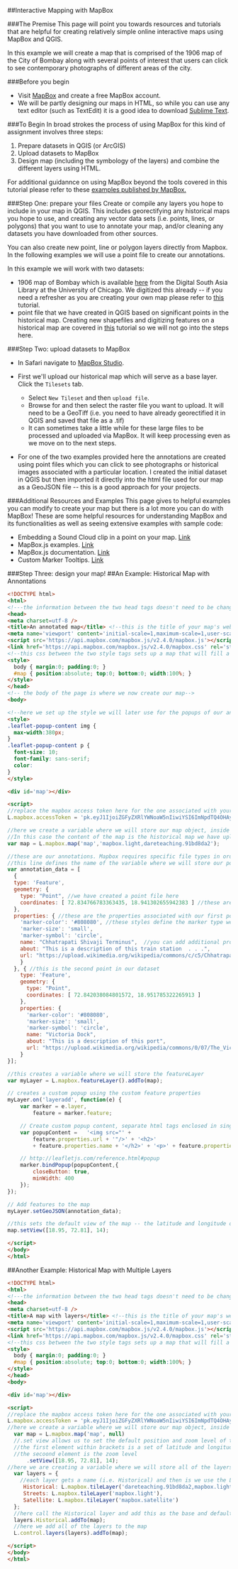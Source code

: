 ##Interactive Mapping with MapBox

###The Premise
This page will point you towards resources and tutorials that are helpful for creating relatively simple online interactive maps using MapBox and QGIS. 

In this example we will create a map that is comprised of the 1906 map of the City of Bombay along with several points of interest that users can click to see contemporary photographs of different areas of the city.  

###Before you begin
* Visit [MapBox](https://www.mapbox.com/studio/signup/) and create a free MapBox account.
* We will be partly designing our maps in HTML, so while you can use any text editor (such as TextEdit) it is a good idea to download [Sublime Text](https://www.sublimetext.com/2).

###To Begin
In broad strokes the process of using MapBox for this kind of assignment involves three steps: 
 1.  Prepare datasets in QGIS (or ArcGIS)
 2.  Upload datasets to MapBox
 3.  Design map (including the symbology of the layers) and combine the different layers using HTML. 

For additional guidannce on using MapBox beyond the tools covered in this tutorial please refer to these [examples published by MapBox.](https://www.mapbox.com/mapbox.js/example/v1.0.0/) 

###Step One: prepare your files
Create or compile any layers you hope to include in your map in QGIS. This includes georectifying any historical maps you hope to use, and creating any vector data sets (i.e. points, lines, or polygons) that you want to use to annotate your map, and/or cleaning any datasets you have downloaded from other sources.

You can also create new point, line or polygon layers directly from Mapbox. In the following examples we will use a point file to create our annotations. 

In this example we will work with two datasets:
* 1906 map of Bombay which is available [here](http://dsal.uchicago.edu/maps/gazetteer/index.html) from the Digital South Asia Library at the University of Chicago. We digitized this already -- if you need a refresher as you are creating your own map please refer to [this](https://github.com/CenterForSpatialResearch/MappingForTheUrbanHumanities/blob/master/Tutorials/04_MakingData01.md) tutorial. 
* point file that we have created in QGIS based on significant points in the historical map. Creating new shapefiles and digitizing features on a historical map are covered in [this](https://github.com/CenterForSpatialResearch/MappingForTheUrbanHumanities/blob/master/Tutorials/05_MakingData02.md) tutorial so we will not go into the steps here. 

###Step Two: upload datasets to MapBox
* In Safari navigate to [MapBox Studio](https://www.mapbox.com/studio/).
* First we'll upload our historical map which will serve as a base layer. Click the `Tilesets` tab.
	* Select `New Tileset` and then `upload file`. 
	* Browse for and then select the raster file you want to upload. It will need to be a GeoTiff (i.e. you need to have already georectified it in QGIS and saved that file as a .tif)
	* It can sometimes take a little while for these large files to be processed and uploaded via MapBox. It will keep processing even as we move on to the next steps. 

* For one of the two examples provided here the annotations are created using point files which you can click to see photographs or historical images associated with a particular location. I created the initial dataset in QGIS but then imported it directly into the html file used for our map as a GeoJSON file -- this is a good approach for your projects.


###Additional Resources and Examples
This page gives to helpful examples you can modify to create your map but there is a lot more you can do with MapBox! These are some helpful resources for understanding MapBox and its functionalities as well as seeing extensive examples with sample code: 

* Embedding a Sound Cloud clip in a point on your map. [Link](https://www.mapbox.com/mapbox.js/example/v1.0.0/soundcloud-embed/)
* MapBox.js examples. [Link](https://www.mapbox.com/mapbox.js/example/v1.0.0/)
* MapBox.js documentation. [Link](https://www.mapbox.com/mapbox.js/api/v2.4.0/)
* Custom Marker Tooltips. [Link](https://www.mapbox.com/mapbox.js/example/v1.0.0/custom-marker-tooltip/)

###Step Three: design your map! 
##An Example: Historical Map with Annontations

```html
<!DOCTYPE html>
<html>
<!---the information between the two head tags doesn't need to be changed and just sets up the file and its connections to MapBox's API-->
<head>
<meta charset=utf-8 />
<title>An annotated map</title> <!--this is the title of your map's webpage, it will appear on the top bar of the webpage-->
<meta name='viewport' content='initial-scale=1,maximum-scale=1,user-scalable=no' />
<script src='https://api.mapbox.com/mapbox.js/v2.4.0/mapbox.js'></script>
<link href='https://api.mapbox.com/mapbox.js/v2.4.0/mapbox.css' rel='stylesheet' />
<!--this css between the two style tags sets up a map that will fill a full browser window regardless of the size of the window-->
<style>
  body { margin:0; padding:0; }
  #map { position:absolute; top:0; bottom:0; width:100%; }
</style>
</head>
<!-- the body of the page is where we now create our map-->
<body>

<!--here we set up the style we will later use for the popups of our annotations-->  
<style>
.leaflet-popup-content img {
  max-width:380px;
}
.leaflet-popup-content p {
  font-size: 10;
  font-family: sans-serif;
  color: 
}
</style>

<div id='map'></div>

<script>
//replace the mapbox access token here for the one associated with your mapbox account
L.mapbox.accessToken = 'pk.eyJ1IjoiZGFyZXRlYWNoaW5nIiwiYSI6ImNpdTQ4OHAyMjBoNWwyb2xwcTJpNW13bXQifQ.iJXS-wT_PuuszzbfY8ty3A';

//here we create a variable where we will store our map object, inside the parenthesis we define the name of the map element 'map' and we define the id of the content of the map using the MapID from Mapbox. 
//In this case the content of the map is the historical map we have uploaded (Map ID: 'dareteaching.91bd8da2') on top of a tileset provided by map box('mapbox.light')
var map = L.mapbox.map('map','mapbox.light,dareteaching.91bd8da2');

//these are our annotations. Mapbox requires specific file types in order to read data (like how QGIS requires a shapefile). GeoJSONs are a spatial data type like the shapefile. they store 'properties' (i.e. attributes) and 'geometry' (i.e. spatial coordinates)
//this line defines the name of the variable where we will store our point data for annotations
var annotation_data = [ 
  {
  type: 'Feature', 
  geometry: { 
    type: "Point", //we have created a point file here
    coordinates: [ 72.834766783363435, 18.941302655942383 ] //these are the coordinates of our first point
  },
  properties: { //these are the properties associated with our first point
    'marker-color': '#808080', //these styles define the marker type we are using in Mapbox
    'marker-size': 'small',
    'marker-symbol': 'circle',
    name: "Chhatrapati Shivaji Terminus",  //you can add additional properties 
    about: "This is a description of this train station  . . .", 
    url: "https://upload.wikimedia.org/wikipedia/commons/c/c5/Chhatrapati_Shivaji_Terminus_(Victoria_Terminus).jpg" //this url points to a webpage with an image I want to show in the popup for this point
    } 
  }, { //this is the second point in our dataset
    type: 'Feature', 
    geometry: { 
      type: "Point", 
      coordinates: [ 72.842038084801572, 18.951785322265913 ]
    },
    properties: { 
      'marker-color': '#808080',
      'marker-size': 'small',
      'marker-symbol': 'circle',
      name: "Victoria Dock", 
      about: "This is a description of this port", 
      url: "https://upload.wikimedia.org/wikipedia/commons/0/07/The_Victoria_Dock.jpg"
    }
}];

//this creates a variable where we will store the featureLayer 
var myLayer = L.mapbox.featureLayer().addTo(map);

// creates a custom popup using the custom feature properties
myLayer.on('layeradd', function(e) {
    var marker = e.layer,
        feature = marker.feature;

    // Create custom popup content, separate html tags enclosed in single quotes with the names of properties from your geoJSON file
    var popupContent =   '<img src="' +
        feature.properties.url + '"/>' + '<h2>'
        + feature.properties.name + '</h2>' + '<p>' + feature.properties.about + '<p>';

    // http://leafletjs.com/reference.html#popup
    marker.bindPopup(popupContent,{
        closeButton: true,
        minWidth: 400
    });
});

// Add features to the map
myLayer.setGeoJSON(annotation_data);

//this sets the default view of the map -- the latitude and longitude of the center point of the map as well as the zoom level
map.setView([18.95, 72.81], 14);

</script>
</body>
</html>
```


##Another Example: Historical Map with Multiple Layers

```html
<!DOCTYPE html>
<html>
<!---the information between the two head tags doesn't need to be changed and just sets up the file and its connections to MapBox's API-->
<head>
<meta charset=utf-8 />
<title>A map with layers</title> <!--this is the title of your map's webpage, it will appear on the top bar of the webpage-->
<meta name='viewport' content='initial-scale=1,maximum-scale=1,user-scalable=no' />
<script src='https://api.mapbox.com/mapbox.js/v2.4.0/mapbox.js'></script>
<link href='https://api.mapbox.com/mapbox.js/v2.4.0/mapbox.css' rel='stylesheet' />
<!--this css between the two style tags sets up a map that will fill a full browser window regardless of the size of the window-->
<style>
  body { margin:0; padding:0; }
  #map { position:absolute; top:0; bottom:0; width:100%; }
</style>
</head>
<body>

<div id='map'></div>

<script>
//replace the mapbox access token here for the one associated with your mapbox account
L.mapbox.accessToken = 'pk.eyJ1IjoiZGFyZXRlYWNoaW5nIiwiYSI6ImNpdTQ4OHAyMjBoNWwyb2xwcTJpNW13bXQifQ.iJXS-wT_PuuszzbfY8ty3A';
//here we create a variable where we will store our map object, inside the parenthesis we define the name of the map element 'map' and we define the id of the content of the map
  var map = L.mapbox.map('map', null)
  //.set view allows us to set the default position and zoom level of the map when the page first loads, 
  //the first element within brackets is a set of latitude and longitude coordinates
  //the secoond element is the zoom level
      .setView([18.95, 72.81], 14);
//here we are creating a variable where we will store all of the layers we want to include on the map 
  var layers = {
    //each layer gets a name (i.e. Historical) and then is we use the L.mapbox.tileLayer function to add a tile layer to the map
     Historical: L.mapbox.tileLayer('dareteaching.91bd8da2,mapbox.light'), //this adds the historical map on top of a basemap of contemporary streets (in the mapbox.light style) 
     Streets: L.mapbox.tileLayer('mapbox.light'),
     Satellite: L.mapbox.tileLayer('mapbox.satellite')
  };
  //here call the Historical layer and add this as the base and default layer on our map 
  layers.Historical.addTo(map);
  //here we add all of the layers to the map
  L.control.layers(layers).addTo(map);

</script>
</body>
</html>
```




